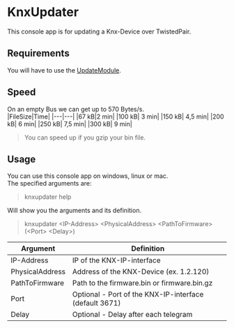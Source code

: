# KnxUpdater

This console app is for updating a Knx-Device over TwistedPair.  


## Requirements
You will have to use the [UpdateModule](https://github.com/OpenKnx/OFM-Updater).  

## Speed
On an empty Bus we can get up to 570 Bytes/s.  
|FileSize|Time|
|---|---|
|67 kB|2 min|
|100 kB| 3 min|
|150 kB| 4,5 min|
|200 kB| 6 min|
|250 kB| 7,5 min|
|300 kB| 9 min|


>You can speed up if you gzip your bin file.

## Usage
You can use this console app on windows, linux or mac.  
The specified arguments are:  
>knxupdater help

Will show you the arguments and its definition.

>knxupdater \<IP-Address> \<PhysicalAddress> \<PathToFirmware> (\<Port> \<Delay>)

|Argument|Definition|
|---|---|
|IP-Address|IP of the KNX-IP-interface|
|PhysicalAddress|Address of the KNX-Device (ex. 1.2.120)|
|PathToFirmware|Path to the firmware.bin or firmware.bin.gz|
|Port|Optional - Port of the KNX-IP-interface (default 3671)|
|Delay|Optional - Delay after each telegram|